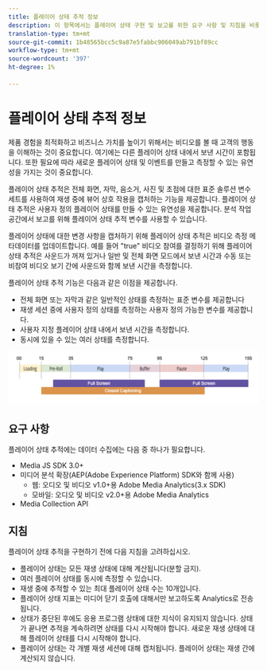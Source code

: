 ```yaml
---
title: 플레이어 상태 추적 정보
description: 이 항목에서는 플레이어 상태 구현 및 보고를 위한 요구 사항 및 지침을 비롯한 플레이어 상태 추적 기능에 대해 설명합니다.
translation-type: tm+mt
source-git-commit: 1b48565bcc5c9a87e5fabbc906049ab791bf89cc
workflow-type: tm+mt
source-wordcount: '397'
ht-degree: 1%

---
```



# 플레이어 상태 추적 정보

제품 경험을 최적화하고 비즈니스 가치를 높이기 위해서는 비디오를 볼 때 고객의 행동을 이해하는 것이 중요합니다. 여기에는 다른 플레이어 상태 내에서 보낸 시간이 포함됩니다.  또한 필요에 따라 새로운 플레이어 상태 및 이벤트를 만들고 측정할 수 있는 유연성을 가지는 것이 중요합니다.

플레이어 상태 추적은 전체 화면, 자막, 음소거, 사진 및 초점에 대한 표준 솔루션 변수 세트를 사용하여 재생 중에 뷰어 상호 작용을 캡처하는 기능을 제공합니다.  플레이어 상태 추적은 사용자 정의 플레이어 상태를 만들 수 있는 유연성을 제공합니다. 분석 작업 공간에서 보고를 위해 플레이어 상태 추적 변수를 사용할 수 있습니다.

플레이어 상태에 대한 변경 사항을 캡처하기 위해 플레이어 상태 추적은 비디오 측정 메타데이터를 업데이트합니다. 예를 들어 &quot;true&quot; 비디오 참여를 결정하기 위해 플레이어 상태 추적은 사운드가 꺼져 있거나 일반 및 전체 화면 모드에서 보낸 시간과 수동 또는 비참여 비디오 보기 간에 사운드와 함께 보낸 시간을 측정합니다.

플레이어 상태 추적 기능은 다음과 같은 이점을 제공합니다.

* 전체 화면 또는 자막과 같은 일반적인 상태를 측정하는 표준 변수를 제공합니다
* 재생 세션 중에 사용자 정의 상태를 측정하는 사용자 정의 가능한 변수를 제공합니다.
* 사용자 지정 플레이어 상태 내에서 보낸 시간을 측정합니다.
* 동시에 있을 수 있는 여러 상태를 측정합니다.

![플레이어 상태 추적](assets/player_state_tracking.png)

## 요구 사항

플레이어 상태 추적에는 데이터 수집에는 다음 중 하나가 필요합니다.
* Media JS SDK 3.0+
* 미디어 분석 확장(AEP(Adobe Experience Platform) SDK와 함께 사용)
   * 웹: 오디오 및 비디오 v1.0+용 Adobe Media Analytics(3.x SDK)
   * 모바일: 오디오 및 비디오 v2.0+용 Adobe Media Analytics
* Media Collection API

## 지침

플레이어 상태 추적을 구현하기 전에 다음 지침을 고려하십시오.

* 플레이어 상태는 모든 재생 상태에 대해 계산됩니다(분할 금지).
* 여러 플레이어 상태를 동시에 측정할 수 있습니다.
* 재생 중에 추적할 수 있는 최대 플레이어 상태 수는 10개입니다.
* 플레이어 상태 지표는 미디어 닫기 호출에 대해서만 보고하도록 Analytics로 전송됩니다.
* 상태가 중단된 후에도 응용 프로그램 상태에 대한 지식이 유지되지 않습니다. 상태가 끝나면 추적을 계속하려면 상태를 다시 시작해야 합니다. 새로운 재생 상태에 대해 플레이어 상태를 다시 시작해야 합니다.
* 플레이어 상태는 각 개별 재생 세션에 대해 캡처됩니다. 플레이어 상태는 재생 간에 계산되지 않습니다.
